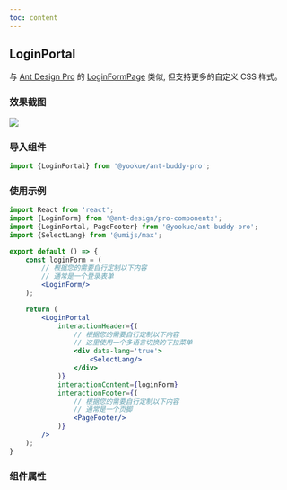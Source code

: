 ```yaml
---
toc: content
---
```


## LoginPortal

与 [Ant Design Pro](https://pro.ant.design/) 的 [LoginFormPage](https://github.com/ant-design/pro-components/blob/master/packages/form/src/components/LoginForm/index.md) 类似, 但支持更多的自定义 CSS 样式。

### 效果截图

![](/ant-buddy-pro/assets/img/snap/login-portal-1.jpg)

### 导入组件

```jsx | pure
import {LoginPortal} from '@yookue/ant-buddy-pro';
```

### 使用示例

```jsx | pure
import React from 'react';
import {LoginForm} from '@ant-design/pro-components';
import {LoginPortal, PageFooter} from '@yookue/ant-buddy-pro';
import {SelectLang} from '@umijs/max';

export default () => {
    const loginForm = (
        // 根据您的需要自行定制以下内容
        // 通常是一个登录表单
        <LoginForm/>
    );

    return (
        <LoginPortal
            interactionHeader={(
                // 根据您的需要自行定制以下内容
                // 这里使用一个多语言切换的下拉菜单
                <div data-lang='true'>
                    <SelectLang/>
                </div>
            )}
            interactionContent={loginForm}
            interactionFooter={(
                // 根据您的需要自行定制以下内容
                // 通常是一个页脚
                <PageFooter/>
            )}
        />
    );
}
```

### 组件属性

<API src="@/layouts/LoginPortal/index.tsx" hideTitle></API>

